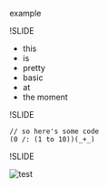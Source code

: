 example

!SLIDE

 * this 
 * is 
 * pretty 
 * basic
 * at
 * the moment

!SLIDE

    // so here's some code
    (0 /: (1 to 10))(_+_)

!SLIDE

![test](assets/show/test/test.jpg "test")

